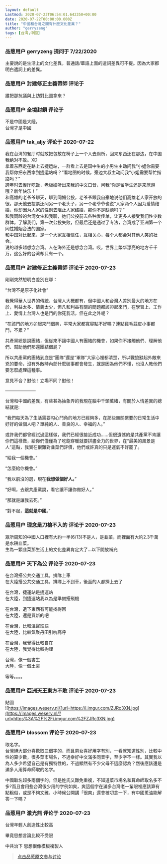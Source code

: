 ```yaml
---
layout: default
Lastmod: 2020-07-23T06:54:01.642350+00:00
date: 2020-07-22T00:00:00.000Z
title: "中國和台灣之間有什麼文化差異？"
author: "gerryzeng"
tags: [台湾,中国]
---
```



### 品葱用户 **gerryzeng** 提问于 7/22/2020
    
主要說的是生活上的文化差異，普通話/華語上面的遣詞差異可不提。因為大家都明白遣詞上的差異。
    
                

### 品葱用户 **封建修正主義帶師** 评论于 
        
誰把那抗議與上訪對比圖拿來？
        
                

### 品葱用户 **全境封鎖** 评论于 
        
不是中國是大陸，  
台灣才是中國
        
                

### 品葱用户 **tak_aljy** 评论于 2020-07-22
        
我在台湾的餐厅时就敢把包放在椅子上一个人去厕所，回来东西还在那边，在中国我绝对不敢。XD  
拿着东西走在路上去捷运站，一群看上去是国中生的小男生主动问我“小姐你需要我帮你把东西拿到捷运站吗？”看地图的时候，旁边大叔主动问我“小姐需要帮忙指路吗？”  
跨年时去餐厅吃饭，老板娘听出来我的中文口音，问我“你是留学生还是来旅游哦？新年快乐！”  
和高雄的老爷爷聊天，聊到同婚公投，老爷爷跟我自豪地说他们高雄老人家开放的很，那天他去投票还问另一个老头子，另一个老爷爷也说“人家两个人因为爱情结婚，你却因为人家的性别去阻止人家结婚，那你不是缺德吗？”  
和我同龄的台湾女生和我聊，她们公投前去各种发传单，让更多人接受我们性少数群体，了解我们，第一次公投失败，但最后还是通过了专法，台湾成了亚洲第一个同性婚姻合法的国家。  
和中国对比起来，是一个大家互相信任，互相关心，每个人都会对其他人笑的社会。  
说的越多越想念台湾。人在海外还是想念台湾。哎，世界上繁华漂亮的地方千千万，这么好的台湾却只有一个。
        
                

### 品葱用户 **封建修正主義帶師** 评论于 2020-07-23
        
剛剛突然想明白差別在哪：  
  
“台灣不是原子化社會”  
  
我覺得華人世界的傳統，台灣人大概都有，但中國人和台灣人差別最大的地方在於，利益太多、情義太少，但凡和利益有關的問題都該卯起來鬥，在學習上、工作上、愛情上台灣人也是鬥的你死我活，但在此之外呢？  
  
“在該鬥的地方卯起來鬥個夠，平常大家都寬容點不好嗎？連點雞毛蒜皮小事都鬥，不累？”  
  
共產黨總是說團結，但從來不讓中國人有團結的機會，如果你不接觸他們、理解他們、幫助他們那還團結個屁？  
  
所以共產黨的團結到底是“團隊”還是“軍隊”大家心裡都清楚，所以戰狼懟起外敵來兇的要命，沒有外敵時內部什麼破事都會發生，就是因為他們不懂，也沒人教他們要怎麼處理這種事。  
  
意見不合？懟他！立場不同？懟他！  
  
———————  
  
台灣和中國的差異，有些甚為抽象弄的我現在腦中千頭萬緒，有關於人情差異的總結就是:  
  
“我們每天為了生活需要勾心鬥角的地方已經夠多，在那些無關緊要的日常生活中好好的做個人吧？單純的人、善良的人、幸福的人。”  
  
或許我們都曾經試過這樣做，我們已經很接近成功......但很遺憾的是共產黨不肯讓你們這樣做，給你們僅僅為了吃飽穿暖就要拼盡全力的世界，在“最美的風景是人”這點，我實在很難對韭菜們評價，他們或許真的只是運氣不好罷了。  
  
“給我一個機會。”  
  
“怎麼給你機會。”  
  
“我以前沒的選，現在**我想做個好人。**”  
  
“好啊，去跟共產黨說，看它讓不讓你做好人。”  
  
“那就是讓我去死。”  
  
“對不起，**這就是中國**。”
        
                

### 品葱用户 **理念是刀槍不入的** 评论于 2020-07-23
        
眾所周知的中國人口裡有大約一半(6/13)不是人，是韭菜，而裡面有大約2.3千萬是水耕韭菜。  
生為一顆韭菜那生活上的文化差異肯定大了...以下開放補充
        
                

### 品葱用户 **天下為公** 评论于 2020-07-23
        
在台灣搭公共交通工具，排隊上車  
在大陸搭公共交通工具，排隊上不到車，後面的人都擠上去了  
  
在台灣，捷運站是捷運站  
在大陸，到捷運站我以為是準備搭飛機  
  
在台灣，遺下東西有可能找得回  
在大陸，還是買新的吧  
  
在台灣，比較溫聲細語  
在大陸，比較氣聚丹田引吭高呼  
  
在台灣，我覺得比較自在  
在大陸，我覺得比較拘謹  
  
台灣，像一個書生  
大陸，像一個土豪  
  
等等。。。。
        
                

### 品葱用户 **亞洲天王東方不敗** 评论于 2020-07-23
        
貼圖  
![https://images.weserv.nl/?url=https://i.imgur.com/ZJRc3XN.jpg](https://images.weserv.nl/?url=https%3A%2F%2Fi.imgur.com%2FZJRc3XN.jpg)
        
                

### 品葱用户 **blossom** 评论于 2020-07-23
        
取名字。  
台灣絕大部分喜歡取三個字的，而且男女喜好用字有別，一看就知道性別，比較中性的算少數，很多菜市場名，不過幸好中文滿多同音字，至少字不一樣。其實我以為人多少希望自己是有獨特性的，不過顯然有不少父母不這麼認為？然後應該還是滿多人用算命師取的名字。  
  
中國取名超多兩個字的，但是姓氏又難免重複，不知道菜市場名和算命師取名多不多?而且會用些台灣很少用的字例如爽，爽這個字在滿多台灣老一輩眼裡應該算有點粗俗，或是不夠文雅，小時候公開講「很爽」還會被叨念一下，有中國蔥油能解答一下嗎？
        
                

### 品葱用户 **激光熊** 评论于 2020-07-23
        
台灣年輕人創造性比較高  
  
畢竟思想言論比較不受限  
  
中共治下 思想很像模板複製人
        
                





> [点击品葱原文参与讨论](https://pincong.rocks/question/28803)

